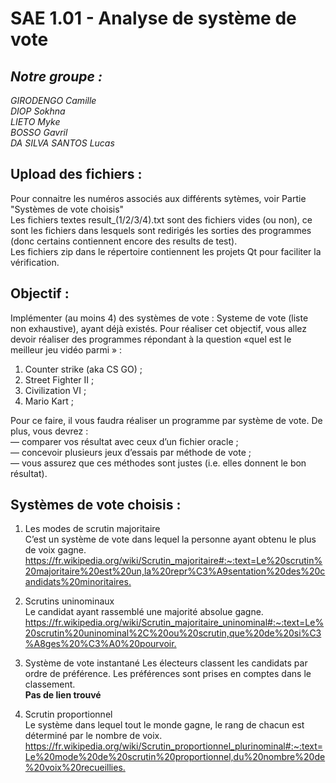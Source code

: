 # SAE 1.01 - Analyse de système de vote  

## *Notre groupe :*
*GIRODENGO Camille  
DIOP Sokhna  
LIETO Myke  
BOSSO Gavril  
DA SILVA SANTOS Lucas*

## Upload des fichiers :  
Pour connaitre les numéros associés aux différents sytèmes, voir Partie "Systèmes de vote choisis"  
Les fichiers textes result_(1/2/3/4).txt sont des fichiers vides (ou non), ce sont les fichiers dans lesquels sont redirigés les sorties des programmes (donc certains contiennent encore des results de test).  
Les fichiers zip dans le répertoire contiennent les projets Qt pour faciliter la vérification.  

## Objectif :  

Implémenter (au moins 4) des systèmes de vote : Systeme de vote (liste non exhaustive), ayant déjà
existés. Pour réaliser cet objectif, vous allez devoir réaliser des programmes répondant à la question «quel
est le meilleur jeu vidéo parmi » :  
1. Counter strike (aka CS GO) ;  
2. Street Fighter II ;  
3. Civilization VI ;  
4. Mario Kart ;  

Pour ce faire, il vous faudra réaliser un programme par système de vote.
De plus, vous devrez :  
— comparer vos résultat avec ceux d’un fichier oracle ;  
— concevoir plusieurs jeux d’essais par méthode de vote ;  
— vous assurez que ces méthodes sont justes (i.e. elles donnent le bon résultat).  

## Systèmes de vote choisis :  

1. Les modes de scrutin majoritaire  
C’est un système de vote dans lequel la personne ayant obtenu le plus de voix gagne.  
<https://fr.wikipedia.org/wiki/Scrutin_majoritaire#:~:text=Le%20scrutin%20majoritaire%20est%20un,la%20repr%C3%A9sentation%20des%20candidats%20minoritaires.>  

2. Scrutins uninominaux  
Le candidat ayant rassemblé une majorité absolue gagne.  
<https://fr.wikipedia.org/wiki/Scrutin_majoritaire_uninominal#:~:text=Le%20scrutin%20uninominal%2C%20ou%20scrutin,que%20de%20si%C3%A8ges%20%C3%A0%20pourvoir.>  

3. Système de vote instantané 
Les électeurs classent les candidats par ordre de préférence. Les préférences sont prises en comptes dans le classement.  
__Pas de lien trouvé__  

4. Scrutin proportionnel  
Le système dans lequel tout le monde gagne, le rang de chacun est déterminé par le nombre de voix.  
<https://fr.wikipedia.org/wiki/Scrutin_proportionnel_plurinominal#:~:text=Le%20mode%20de%20scrutin%20proportionnel,du%20nombre%20de%20voix%20recueillies.>  

